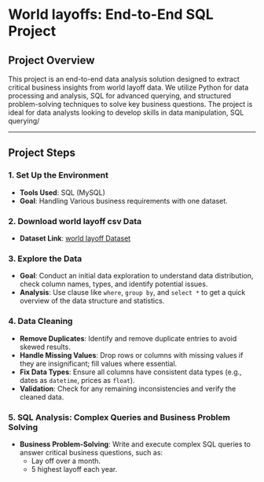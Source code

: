 # World layoffs: End-to-End SQL Project 

## Project Overview



This project is an end-to-end data analysis solution designed to extract critical business insights from world layoff data. We utilize Python for data processing and analysis, SQL for advanced querying, and structured problem-solving techniques to solve key business questions. The project is ideal for data analysts looking to develop skills in data manipulation, SQL querying/

---

## Project Steps

### 1. Set Up the Environment
   - **Tools Used**: SQL (MySQL)
   - **Goal**: Handling Various business requirements with one dataset.


### 2. Download world layoff csv Data
   - **Dataset Link**: [world layoff Dataset](C:\Users\gopiw)
  


### 3. Explore the Data
   - **Goal**: Conduct an initial data exploration to understand data distribution, check column names, types, and identify potential issues.
   - **Analysis**: Use clause like `where`, `group by`, and `select *` to get a quick overview of the data structure and statistics.

### 4. Data Cleaning
   - **Remove Duplicates**: Identify and remove duplicate entries to avoid skewed results.
   - **Handle Missing Values**: Drop rows or columns with missing values if they are insignificant; fill values where essential.
   - **Fix Data Types**: Ensure all columns have consistent data types (e.g., dates as `datetime`, prices as `float`).
   - **Validation**: Check for any remaining inconsistencies and verify the cleaned data.


### 5. SQL Analysis: Complex Queries and Business Problem Solving
   - **Business Problem-Solving**: Write and execute complex SQL queries to answer critical business questions, such as:
     - Lay off over a month.
     - 5 highest layoff each year.



